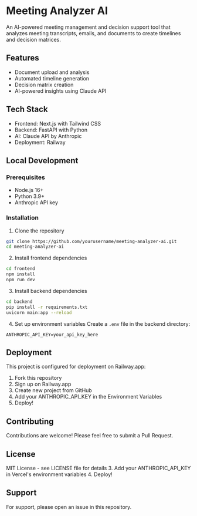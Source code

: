 # Meeting Analyzer AI

An AI-powered meeting management and decision support tool that analyzes meeting transcripts, emails, and documents to create timelines and decision matrices.

## Features

- Document upload and analysis
- Automated timeline generation
- Decision matrix creation
- AI-powered insights using Claude API

## Tech Stack

- Frontend: Next.js with Tailwind CSS
- Backend: FastAPI with Python
- AI: Claude API by Anthropic
- Deployment: Railway

## Local Development

### Prerequisites

- Node.js 16+
- Python 3.9+
- Anthropic API key

### Installation

1. Clone the repository
```bash
git clone https://github.com/yourusername/meeting-analyzer-ai.git
cd meeting-analyzer-ai
```

2. Install frontend dependencies
```bash
cd frontend
npm install
npm run dev
```

3. Install backend dependencies
```bash
cd backend
pip install -r requirements.txt
uvicorn main:app --reload
```

4. Set up environment variables
Create a `.env` file in the backend directory:
```
ANTHROPIC_API_KEY=your_api_key_here
```

## Deployment

This project is configured for deployment on Railway.app:

1. Fork this repository
2. Sign up on Railway.app
3. Create new project from GitHub
4. Add your ANTHROPIC_API_KEY in the Environment Variables
5. Deploy!

## Contributing

Contributions are welcome! Please feel free to submit a Pull Request.

## License

MIT License - see LICENSE file for details
3. Add your ANTHROPIC_API_KEY in Vercel's environment variables
4. Deploy!

## Support

For support, please open an issue in this repository.
